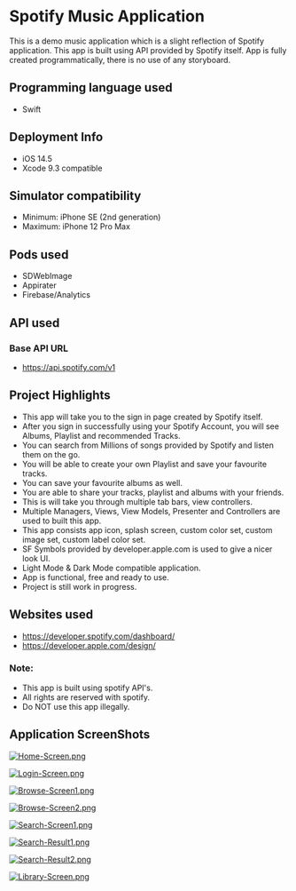 # Spotify Music Application

This is a demo music application which is a slight reflection of Spotify application. This app is built using API provided by Spotify itself. App is fully created programmatically, there is no use of any storyboard.

## Programming language used
- Swift

## Deployment Info
- iOS 14.5
- Xcode 9.3 compatible

## Simulator compatibility
- Minimum: iPhone SE (2nd generation)
- Maximum: iPhone 12 Pro Max

## Pods used
- SDWebImage
- Appirater
- Firebase/Analytics

## API used
### Base API URL
- https://api.spotify.com/v1

## Project Highlights
- This app will take you to the sign in page created by Spotify itself.
- After you sign in successfully using your Spotify Account, you will see Albums, Playlist and recommended Tracks.
- You can search from Millions of songs provided by Spotify and listen them on the go.
- You will be able to create your own Playlist and save your favourite tracks.
- You can save your favourite albums as well.
- You are able to share your tracks, playlist and albums with your friends.
- This is will take you through multiple tab bars, view controllers.
- Multiple Managers, Views, View Models, Presenter and Controllers are used to built this app.
- This app consists app icon, splash screen, custom color set, custom image set, custom label color set.
- SF Symbols provided by developer.apple.com is used to give a nicer look UI.
- Light Mode & Dark Mode compatible application.
- App is functional, free and ready to use.
- Project is still work in progress.

## Websites used
- https://developer.spotify.com/dashboard/
- https://developer.apple.com/design/

### Note:
- This app is built using spotify API's.
- All rights are reserved with spotify.
- Do NOT use this app illegally.

## Application ScreenShots

[![Home-Screen.png](https://i.postimg.cc/ZRLyw2y8/Home-Screen.png)](https://postimg.cc/TLpwwk01)

[![Login-Screen.png](https://i.postimg.cc/9F0qBxX9/Login-Screen.png)](https://postimg.cc/Czy1hsqM)

[![Browse-Screen1.png](https://i.postimg.cc/hG1jnxPg/Browse-Screen1.png)](https://postimg.cc/5Hj1qXCk)

[![Browse-Screen2.png](https://i.postimg.cc/Fs01p257/Browse-Screen2.png)](https://postimg.cc/ykYVYpNH)

[![Search-Screen1.png](https://i.postimg.cc/brkY625K/Search-Screen1.png)](https://postimg.cc/GT31t9dQ)

[![Search-Result1.png](https://i.postimg.cc/CL0wh5Xx/Search-Result1.png)](https://postimg.cc/pyswkWPw)

[![Search-Result2.png](https://i.postimg.cc/0NMTd1F4/Search-Result2.png)](https://postimg.cc/hJnZc6S8)

[![Library-Screen.png](https://i.postimg.cc/mkwJ2L1P/Library-Screen.png)](https://postimg.cc/GT4qX1QR)

